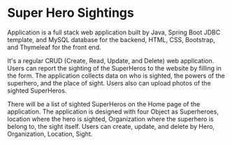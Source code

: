 # Super Hero Sightings

Application is a full stack web application built by Java, Spring Boot JDBC template, and MySQL database for the backend, HTML, CSS, Bootstrap, and Thymeleaf for the front end.

It's a regular CRUD (Create, Read, Update, and Delete) web application. Users can report the sighting of the SuperHeros to the website by filling in the form. The application collects data on who is sighted, the powers of the superhero, and the place of sight. Users also can upload photos of the sighted SuperHeros. 

There will be a list of sighted SuperHeros on the Home page of the application. The application is designed with four Object as Superheroes, location where the hero is sighted, Organization where the superhero is belong to, the sight itself. Users can create, update, and delete by Hero, Organization, Location, Sight.
